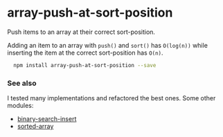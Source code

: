 # array-push-at-sort-position

Push items to an array at their correct sort-position.

Adding an item to an array with `push()` and `sort()` has `O(log(n))`
while inserting the item at the correct sort-position has `O(n)`.

```bash
  npm install array-push-at-sort-position --save
```

### See also

I tested many implementations and refactored the best ones. Some other modules:

- [binary-search-insert](https://www.npmjs.com/package/binary-search-insert)
- [sorted-array](https://github.com/aaditmshah/sorted-array/blob/master/sorted-array.js#L11)